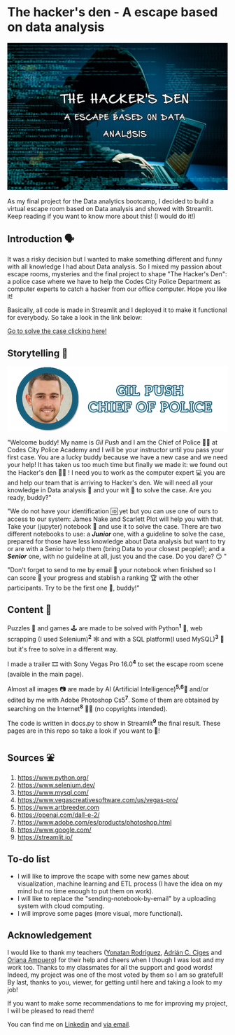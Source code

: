 # The hacker's den - A escape based on data analysis

![img](https://github.com/jquintanac/Pythonscape/blob/main/imgs/fronpage.jpg?raw=true)


As my final project for the Data analytics bootcamp, I decided to build a virtual escape room based on Data analysis and showed with Streamlit. Keep reading if you want to know more about this! (I would do it!)

## Introduction 🗣

It was a risky decision but I wanted to make something different and funny with all knowledge I had about Data analysis. So I mixed my passion about escape rooms, mysteries and the final project to shape "The Hacker's Den": a police case where we have to help the Codes City Police Department as computer experts to catch a hacker from our office computer. Hope you like it!

Basically, all code is made in Streamlit and I deployed it to make it functional for everybody. So take a look in the link below:

[Go to solve the case clicking here!](https://jquintanac-pythonscape-mainmain-zy2fuv.streamlit.app/)

## Storytelling 📕

![img](https://github.com/jquintanac/Pythonscape/blob/main/imgs/gilb.png?raw=true)

"Welcome buddy! My name is *Gil Push* and I am the Chief of Police 👮‍♂️ at Codes City Police Academy and I will be your instructor until you pass your first case. You are a lucky buddy because we have a new case and we need your help! It has taken us too much time but finally we made it: we found out the Hacker's den 🐱‍💻 ! I need you to work as the computer expert 💻 you are and help our team that is arriving to Hacker's den. We will need all your knowledge in Data analysis 🧮 and your wit 🧠 to solve the case. Are you ready, buddy?"

"We do not have your identification 🆔 yet but you can use one of ours to access to our system: James Nake and Scarlett Plot will help you with that. Take your (jupyter) notebook 📝 and use it to solve the case. There are two different notebooks to use: a ***Junior*** one, with a guideline to solve the case, prepared for those have less knowledge about Data analysis but want to try or are with a Senior to help them (bring Data to your closest people!); and a ***Senior*** one, with no guideline at all, just you and the case. Do you dare? 😏 "

"Don't forget to send to me by email 💌 your notebook when finished so I can score 💯 your progress and stablish a ranking 🏆 with the other participants. Try to be the first one 🥇, buddy!"

## Content 🧾

Puzzles 🧩 and games 🕹 are made to be solved with Python<sup>**1**</sup> 🐍, web scrapping (I used Selenium)<sup>**2**</sup> 🕸 and with a SQL platform(I used MySQL)<sup>**3**</sup> 🎫 but it's free to solve in a different way.

I made a trailer 🎞 with Sony Vegas Pro 16.0<sup>**4**</sup> to set the escape room scene (avaible in the main page).

Almost all images 📷 are made by AI (Artificial Intelligence)<sup>**5,6**</sup>🤖 and/or edited by me with Adobe Photoshop Cs5<sup>**7**</sup>. Some of them are obtained by searching on the Internet<sup>**8**</sup> 🏄‍♂️ (no copyrights intended).

The code is written in docs.py to show in Streamlit<sup>**9**</sup> the final result. These pages are in this repo so take a look if you want to 👀!

## Sources ⛲

1. https://www.python.org/
2. https://www.selenium.dev/
3. https://www.mysql.com/
4. https://www.vegascreativesoftware.com/us/vegas-pro/
5. https://www.artbreeder.com
6. https://openai.com/dall-e-2/
7. https://www.adobe.com/es/products/photoshop.html
8. https://www.google.com/
9. https://streamlit.io/

## To-do list

* I will like to improve the scape with some new games about visualization, machine learning and ETL process (I have the idea on my mind but no time enough to put them on work).
* I will like to replace the "sending-notebook-by-email" by a uploading system with cloud computing.
* I will improve some pages (more visual, more functional).

## Acknowledgement

I would like to thank my teachers ([Yonatan Rodríguez](https://github.com/YonatanRA), [Adrián C. Ciges](https://github.com/AdrianCiges) and [Oriana Ampuero](https://github.com/OrianAmpuero)) for their help and cheers when I though I was lost and my work too. 
Thanks to my classmates for all the support and good words! Indeed, my project was one of the most voted by them so I am so gratefull!
By last, thanks to you, viewer, for getting until here and taking a look to my job! 

If you want to make some recommendations to me for improving my project, I will be pleased to read them! 

You can find me on [Linkedin](https://www.linkedin.com/in/jonatanquintana) and [via email](mailto:jqcheca@gmail.com).
